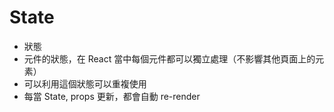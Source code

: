 # State
- 狀態
- 元件的狀態，在 React 當中每個元件都可以獨立處理（不影響其他頁面上的元素）
- 可以利用這個狀態可以重複使用
- 每當 State, props 更新，都會自動 re-render
